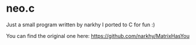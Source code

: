 # neo.c
Just a small program written by narkhy I ported to C for fun :)

You can find the original one here: https://github.com/narkhy/MatrixHasYou
